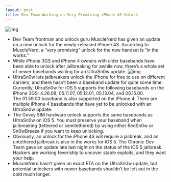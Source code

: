 ```yaml
---
layout: post
title: Dev Team Working on Very Promising iPhone 4S Unlock
---
```

![img](http://media.idownloadblog.com/wp-content/uploads/2011/11/Screen-Shot-2011-11-27-at-11.08.11-AM.jpg)
* Dev Team frontman and unlock guru MuscleNerd has given an update on a new unlock for the newly-released iPhone 4S. According to MuscleNerd, a “very promising” unlock for the new handset is “in the works.”
* While iPhone 3GS and iPhone 4 owners with older basebands have been able to unlock after jailbreaking for awhile now, there’s a whole set of newer basebands waiting for an UltraSn0w update.
![img](http://media.idownloadblog.com/wp-content/uploads/2011/11/457827725.png)
* UltraSn0w lets jailbreakers unlock the iPhone for free to use on different carriers, and there hasn’t been a baseband update for quite some time. Currently, UltraSn0w for iOS 5 supports the following basebands on the iPhone 3GS: 4.26.08, 05.11.07, 05.12.01, 05.13.04, and 06.15.00. The 01.59.00 baseband is also supported on the iPhone 4. There are multiple iPhone 4 basebands that have yet to be unlocked with an UltraSn0w update.
* The Gevey SIM hardware unlock supports the same basebands as UltraSn0w on iOS 5. You must preserve your baseband when jailbreaking (tethered or semitethered) by using either RedSn0w or Sn0wBreeze if you want to keep unlocking.
* Obviously, an unlock for the iPhone 4S will require a jailbreak, and an untethered jailbreak is also in the works for iOS 5. The Chronic Dev Team gave an update late last night on the status of the iOS 5 jailbreak. Hackers are working feverishly to uncover stable exploits, and they want your help.
* MuscleNerd hasn’t given an exact ETA on the UltraSn0w update, but potential unlockers with newer basebands shouldn’t be left out in the cold much longer.

